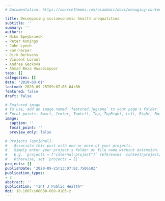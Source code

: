 ```yaml
---
# Documentation: https://sourcethemes.com/academic/docs/managing-content/

title: Decomposing socioeconomic health inequalities
subtitle: ''
summary: ''
authors:
- Niko Speybroeck
- Peter Konings
- John Lynch
- sam-harper
- Dirk Berkvens
- Vincent Lorant
- Andrea Geckova
- Ahmad Reza Hosseinpoor
tags: []
categories: []
date: '2010-08-01'
lastmod: 2020-09-25T09:07:03-04:00
featured: false
draft: false

# Featured image
# To use, add an image named `featured.jpg/png` to your page's folder.
# Focal points: Smart, Center, TopLeft, Top, TopRight, Left, Right, BottomLeft, Bottom, BottomRight.
image:
  caption: ''
  focal_point: ''
  preview_only: false

# Projects (optional).
#   Associate this post with one or more of your projects.
#   Simply enter your project's folder or file name without extension.
#   E.g. `projects = ["internal-project"]` references `content/project/deep-learning/index.md`.
#   Otherwise, set `projects = []`.
projects: []
publishDate: '2020-09-25T13:07:02.750658Z'
publication_types:
- 2
abstract: ''
publication: '*Int J Public Health*'
doi: 10.1007/s00038-009-0105-z
---
```

